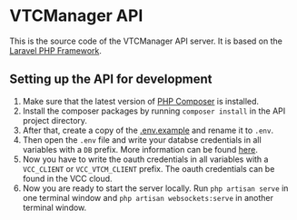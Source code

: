# VTCManager API
This is the source code of the VTCManager API server. It is based on the [Laravel PHP Framework](https://laravel.com/).

## Setting up the API for development
1. Make sure that the latest version of [PHP Composer](https://getcomposer.org/) is installed.
2. Install the composer packages by running `composer install` in the API project directory.
3. After that, create a copy of the [.env.example](.env.example) and rename it to `.env`.
4. Then open the `.env` file and write your databse credentials in all variables with a `DB` prefix. More information can be found [here](https://laravel.com/docs/8.x/database).
5. Now you have to write the oauth credentials in all variables with a `VCC_CLIENT` or `VCC_VTCM_CLIENT` prefix. The oauth credentials can be found in the VCC cloud.
6. Now you are ready to start the server locally. Run `php artisan serve` in one terminal window and `php artisan websockets:serve` in another terminal window.
